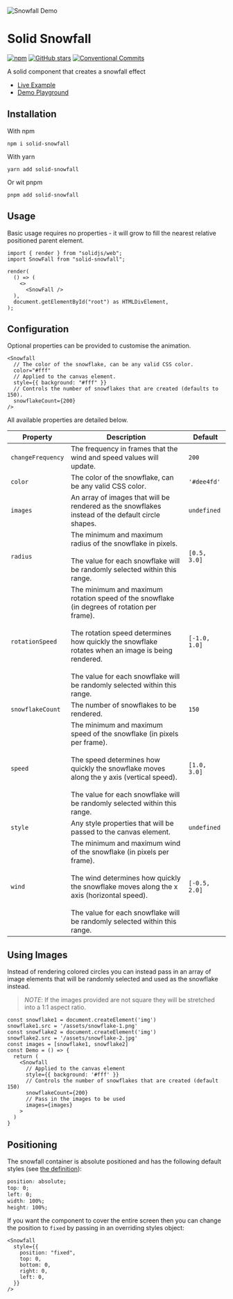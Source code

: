 ![Snowfall Demo](../assets/snowfall-demo.gif)

# Solid Snowfall

[![npm](https://img.shields.io/npm/v/solid-snowfall.svg)](https://www.npmjs.com/package/solid-snowfall)
[![GitHub stars](https://img.shields.io/github/stars/apollo79/solid-snowfall.svg)](https://github.com/apollo79/solid-snowfall/stargazers)
[![Conventional Commits](https://img.shields.io/badge/Conventional%20Commits-1.0.0-yellow.svg)](https://conventionalcommits.org)

A solid component that creates a snowfall effect

- [Live Example](https://apollo79.github.io/solid-snowfall)
- [Demo Playground](https://codesandbox.io/s/github/apollo79/solid-snowfall/tree/main/apps/demo)

## Installation

With npm

```
npm i solid-snowfall
```

With yarn

```
yarn add solid-snowfall
```

Or wit pnpm

```
pnpm add solid-snowfall
```

## Usage

Basic usage requires no properties - it will grow to fill the nearest relative positioned parent element.

```tsx
import { render } from "solidjs/web";
import SnowFall from "solid-snowfall";

render(
  () => (
    <>
      <SnowFall />
  ),
  document.getElementById("root") as HTMLDivElement,
);
```

## Configuration

Optional properties can be provided to customise the animation.

```tsx
<Snowfall
  // The color of the snowflake, can be any valid CSS color.
  color="#fff"
  // Applied to the canvas element.
  style={{ background: "#fff" }}
  // Controls the number of snowflakes that are created (defaults to 150).
  snowflakeCount={200}
/>
```

All available properties are detailed below.

| Property          | Description                                                                                                                                                                                                                                                                              | Default       |
| ----------------- | ---------------------------------------------------------------------------------------------------------------------------------------------------------------------------------------------------------------------------------------------------------------------------------------- | ------------- |
| `changeFrequency` | The frequency in frames that the wind and speed values will update.                                                                                                                                                                                                                      | `200`         |
| `color`           | The color of the snowflake, can be any valid CSS color.                                                                                                                                                                                                                                  | `'#dee4fd'`   |
| `images`          | An array of images that will be rendered as the snowflakes instead of the default circle shapes.                                                                                                                                                                                         | `undefined`   |
| `radius`          | The minimum and maximum radius of the snowflake in pixels.<br/><br/>The value for each snowflake will be randomly selected within this range.                                                                                                                                            | `[0.5, 3.0]`  |
| `rotationSpeed`   | The minimum and maximum rotation speed of the snowflake (in degrees of rotation per frame).<br/><br/>The rotation speed determines how quickly the snowflake rotates when an image is being rendered.<br/><br/>The value for each snowflake will be randomly selected within this range. | `[-1.0, 1.0]` |
| `snowflakeCount`  | The number of snowflakes to be rendered.                                                                                                                                                                                                                                                 | `150`         |
| `speed`           | The minimum and maximum speed of the snowflake (in pixels per frame).<br/><br/>The speed determines how quickly the snowflake moves along the y axis (vertical speed).<br/><br/>The value for each snowflake will be randomly selected within this range.                                | `[1.0, 3.0]`  |
| `style`           | Any style properties that will be passed to the canvas element.                                                                                                                                                                                                                          | `undefined`   |
| `wind`            | The minimum and maximum wind of the snowflake (in pixels per frame).<br/><br/>The wind determines how quickly the snowflake moves along the x axis (horizontal speed).<br/><br/>The value for each snowflake will be randomly selected within this range.                                | `[-0.5, 2.0]` |

## Using Images

Instead of rendering colored circles you can instead pass in an array of image elements
that will be randomly selected and used as the snowflake instead.

> _NOTE_: If the images provided are not square they will be stretched into a 1:1 aspect ratio.

```tsx
const snowflake1 = document.createElement('img')
snowflake1.src = '/assets/snowflake-1.png'
const snowflake2 = document.createElement('img')
snowflake2.src = '/assets/snowflake-2.jpg'
const images = [snowflake1, snowflake2]
const Demo = () => {
  return (
    <Snowfall
      // Applied to the canvas element
      style={{ background: '#fff' }}
      // Controls the number of snowflakes that are created (default 150)
      snowflakeCount={200}
      // Pass in the images to be used
      images={images}
    >
  )
}
```

## Positioning

The snowfall container is absolute positioned and has the following default styles (see [the definition](https://github.com/apollo79/solid-snowfall/blob/main/packages/solid-snowfall/src/config.ts#L4-L10)):

```css
position: absolute;
top: 0;
left: 0;
width: 100%;
height: 100%;
```

If you want the component to cover the entire screen then you can change the position to `fixed` by passing in an overriding styles object:

```tsx
<Snowfall
  style={{
    position: "fixed",
    top: 0,
    bottom: 0,
    right: 0,
    left: 0,
  }}
/>
```
